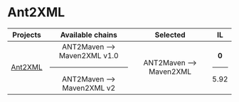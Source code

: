 # Ant2XML

| Projects  |  Available chains |  Selected |  IL |
|  :---:       |:---:|:---:|:---:|
| [Ant2XML](wiki/ant.xml)      | ANT2Maven --> Maven2XML v1.0 <hr/> ANT2Maven --> Maven2XML v2  | ANT2Maven --> Maven2XML  | **0** <hr/> 5.92  |
